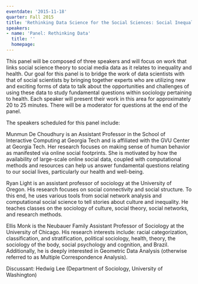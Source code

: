 ```yaml
---
eventdate: '2015-11-18'
quarter: Fall 2015
title: 'Rethinking Data Science for the Social Sciences: Social Inequality and Health'
speakers:
- name: 'Panel: Rethinking Data'
  title: ''
  homepage:
---
```

This panel will be composed of three speakers and will focus on work that links social science theory to social media data as it relates to inequality and health. Our goal for this panel is to bridge the work of data scientists with that of social scientists by bringing together experts who are utilizing new and exciting forms of data to talk about the opportunities and challenges of using these data to study fundamental questions within sociology pertaining to health.  Each speaker will present their work in this area for approximately 20 to 25 minutes. There will be a moderator for questions at the end of the panel.

The speakers scheduled for this panel include:

Munmun De Choudhury is an Assistant Professor in the School of Interactive Computing at Georgia Tech and is affiliated with the GVU Center at Georgia Tech. Her research focuses on making sense of human behavior as manifested via online social footprints.  She is motivated by how the availability of large-scale online social data, coupled with computational methods and resources can help us answer fundamental questions relating to our social lives, particularly our health and well-being.

Ryan Light is an assistant professor of sociology at the University of Oregon. His research focuses on social connectivity and social structure.  To this end, he uses various tools from social network analysis and computational social science to tell stories about culture and inequality. He teaches classes on the sociology of culture, social theory, social networks, and research methods.

Ellis Monk is the Neubauer Family Assistant Professor of Sociology at the University of Chicago.   His research interests include: racial categorization, classification, and stratification, political sociology, health, theory, the sociology of the body, social psychology and cognition, and Brazil.  Additionally, he is deeply interested in Geometric Data Analysis (otherwise referred to as Multiple Correspondence Analysis).

Discussant: Hedwig Lee (Department of Sociology, University of Washington)